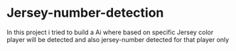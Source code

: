 # Jersey-number-detection
In this project i tried to build a Ai where based on specific Jersey color player will be detected and also jersey-number detected for that player only
